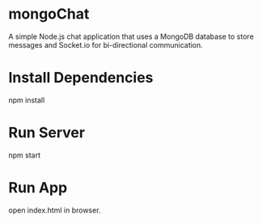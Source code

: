 # mongoChat
A simple Node.js chat application that uses a MongoDB database to store messages and Socket.io for bi-directional communication.

# Install Dependencies
  npm install

# Run Server
  npm start

# Run App
open index.html in browser.
